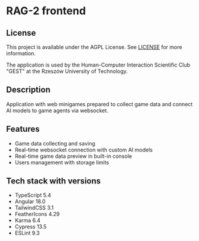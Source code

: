 # RAG-2 frontend

## License

This project is available under the AGPL License. See [LICENSE](./LICENSE) for more information.
    
The application is used by the Human-Computer Interaction Scientific Club "GEST" at the Rzeszów University of Technology.

## Description

Application with web minigames prepared to collect game data and connect AI models to game agents via websocket.

## Features

- Game data collecting and saving
- Real-time websocket connection with custom AI models
- Real-time game data preview in built-in console
- Users management with storage limits 

## Tech stack with versions

- TypeScript 5.4
- Angular 18.0
- TailwindCSS 3.1
- FeatherIcons 4.29
- Karma 6.4
- Cypress 13.5
- ESLint 9.3

